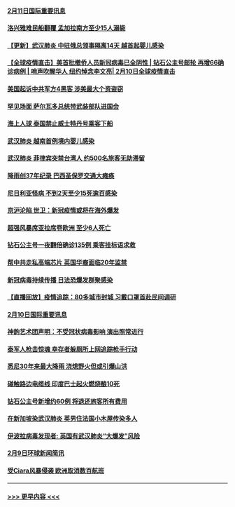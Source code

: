 #### [2月11日国际重要讯息](../pages/prog202/a102774621.md?t=02111822) 
#### [洛兴雅难民船翻覆 孟加拉南方至少15人溺毙](../pages/prog202/a102774586.md?t=02111822) 
#### [【更新】武汉肺炎 中驻俄总领事隔离14天 越首起婴儿感染](../pages/prog202/a102770740.md?t=02111822) 
#### [【全球疫情直击】美首批撤侨人员新冠病毒已全阴性 | 钻石公主号邮轮 再增66确诊病例 | 哨声吹醒华人 纽约悼念李文亮| 2月10日全球疫情直击](../pages/prog202/a102774523.md?t=02111822) 
#### [美国起诉中共军方4黑客 涉美最大个资盗窃](../pages/prog202/a102774508.md?t=02111822) 
#### [罕见场面  萨尔瓦多总统带武装部队进国会](../pages/prog202/a102774494.md?t=02111822) 
#### [海上人球 泰国禁止威士特丹号乘客下船](../pages/prog202/a102774384.md?t=02111822) 
#### [武汉肺炎 越南首例境内婴儿感染](../pages/prog202/a102774365.md?t=02111822) 
#### [武汉肺炎 菲律宾突禁台湾人 约500名旅客无助滞留](../pages/prog202/a102774288.md?t=02111822) 
#### [降雨创37年纪录 巴西圣保罗交通大瘫痪](../pages/prog202/a102774273.md?t=02111822) 
#### [尼日利亚怪病 不到2天至少15死逾百感染](../pages/prog202/a102774260.md?t=02111822) 
#### [京沪沦陷 世卫：新冠疫情或将在海外爆发](../pages/prog202/a102774135.md?t=02111822) 
#### [超强风暴席亚拉席卷欧洲 至少6人死亡](../pages/prog202/a102774122.md?t=02111822) 
#### [钻石公主号一夜翻倍确诊135例 乘客挂标语求救](../pages/prog202/a102774041.md?t=02111822) 
#### [帮中共走私高端芯片 英国华裔面临20年监禁](../pages/prog202/a102774002.md?t=02111822) 
#### [新冠病毒持续传播 日法恐爆发群聚感染](../pages/prog202/a102773992.md?t=02111822) 
#### [【直播回放】疫情追踪：80多城市封城 习戴口罩首赴民间调研](../pages/prog202/a102773728.md?t=02111822) 
#### [2月10日国际重要讯息](../pages/prog202/a102773759.md?t=02111822) 
#### [神韵艺术团声明：不受冠状病毒影响 演出照常进行](../pages/prog202/a102773674.md?t=02111822) 
#### [泰军人枪击惊魂 幸存者躲厕所上网追踪枪手行动](../pages/prog202/a102773660.md?t=02111822) 
#### [悉尼30年来最大降雨 浇熄野火但或引爆山洪](../pages/prog202/a102773651.md?t=02111822) 
#### [碰触路边电缆线 印度巴士起火燃烧酿10死](../pages/prog202/a102773642.md?t=02111822) 
#### [钻石公主号新增约60例 将退还旅客所有费用](../pages/prog202/a102773601.md?t=02111822) 
#### [在新加坡染武汉肺炎 英男住法国小木屋传染多人](../pages/prog202/a102773485.md?t=02111822) 
#### [伊波拉病毒发现者: 英国有武汉肺炎“大爆发”风险](../pages/prog202/a102773474.md?t=02111822) 
#### [2月9日环球新闻简讯](../pages/prog202/a102773390.md?t=02111822) 
#### [受Ciara风暴侵袭 欧洲取消数百航班](../pages/prog202/a102773357.md?t=02111822) 

----
#### [ >>> 更早内容 <<< ](../indexes/prog202-earlier.md)
